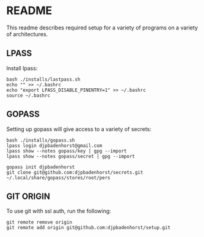 # README
This readme describes required setup for a variety of programs on a variety of architectures.

## LPASS
Install lpass:
```
bash ./installs/lastpass.sh
echo "" >> ~/.bashrc
echo "export LPASS_DISABLE_PINENTRY=1" >> ~/.bashrc
source ~/.bashrc
```

## GOPASS
Setting up gopass will give access to a variety of secrets:
```
bash ./installs/gopass.sh
lpass login djpbadenhorst@gmail.com
lpass show --notes gopass/key | gpg --import
lpass show --notes gopass/secret | gpg --import

gopass init djpbadenhorst
git clone git@github.com:djpbadenhorst/secrets.git ~/.local/share/gopass/stores/root/pers
```

## GIT ORIGIN
To use git with ssl auth, run the following:
```
git remote remove origin
git remote add origin git@github.com:djpbadenhorst/setup.git
```
